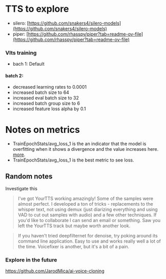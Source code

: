 # TTS to explore

- silero: [https://github.com/snakers4/silero-models](https://github.com/snakers4/silero-models)
- piper: [https://github.com/rhasspy/piper?tab=readme-ov-file](https://github.com/rhasspy/piper?tab=readme-ov-file)



### VIts training

- bach 1: Default

#### batch 2:
- decreased learning rates to 0.0001
- increased batch size to 64
- increased eval batch size to 32
- increased batch group size to 6
- increased feature loss alpha by 0.1


# Notes on metrics

- TrainEpochStats/avg_loss_1 is the an indicator that the model is overfitting when it shows a divergence and the value increases here. [more](https://github.com/coqui-ai/TTS/discussions/1053).
- TrainEpochStats/avg_loss_1 is the best metric to see loss.



##  Random notes

Investigate this
> I've got YourTTS working amazingly! Some of the samples were almost perfect. I developed a ton of tricks - replacements to the whisper text, not using demux (just diarizing everything and using VAD to cut out samples with audio) and a few other techniques. If you'd like to collaborate I can send an email or something. Saw you left the YourTTS track but maybe worth another look.

> If you haven't tried deepfilternet for denoise, try poking around its command line application. Easy to use and works really well a lot of the time. Voicefixer is another, but it's a bit of a pain.


### Explore in the future

https://github.com/JarodMica/ai-voice-cloning

